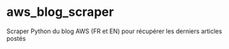 # aws_blog_scraper
Scraper Python du blog AWS (FR et EN) pour récupérer les derniers articles postés
